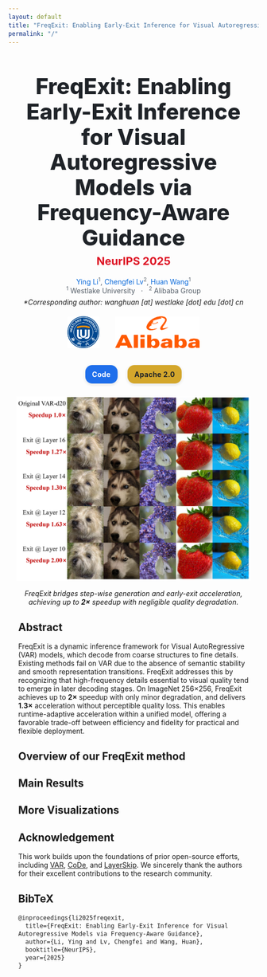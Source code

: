 ```yaml
---
layout: default
title: "FreqExit: Enabling Early-Exit Inference for Visual Autoregressive Models via Frequency-Aware Guidance"
permalink: "/"
---
```


<!-- ===== Fonts & minimal style (works on GitHub Pages) ===== -->
<link rel="preconnect" href="https://fonts.googleapis.com">
<link href="https://fonts.googleapis.com/css2?family=Inter:wght@400;600;800&display=swap" rel="stylesheet">
<style>
  :root{
    --text:#1f2328; --muted:#57606a; --accent:#1f6feb; --pill:#2f363d; --gold:#d4a72c;
    --maxw:1100px;
  }
  body{font-family:"Inter",-apple-system,BlinkMacSystemFont,"Segoe UI",Roboto,Helvetica,Arial,"Apple Color Emoji","Segoe UI Emoji";}
  .wrap{max-width:var(--maxw); margin:0 auto; padding:24px 16px 48px;}
  .title{font-size:44px; font-weight:800; line-height:1.15; text-align:center; color:var(--text); margin:18px 0 8px;}
  .venue{font-size:22px; font-weight:700; color:#d12; text-align:center; margin:4px 0 18px;}
  .authors,.affils{ text-align:center; color:var(--muted); }
  .authors a{ color:#0969da; text-decoration:none; }
  .authors a:hover{ text-decoration:underline; }
  sup{font-size:.75em}
  .badges{ text-align:center; margin:26px 0 20px;}
  .badge{
    display:inline-block; margin:6px 8px; padding:10px 14px; border-radius:14px;
    background:var(--pill); color:#fff; font-weight:700; letter-spacing:.3px;
    text-decoration:none; box-shadow:0 2px 6px rgba(0,0,0,.12);
  }
  .badge.blue{ background:var(--accent);}
  .badge.gold{ background:var(--gold); color:#1f2328;}
  .center{ text-align:center;}
  .section{
    max-width: var(--maxw);
    margin: 28px auto 0;
    padding: 0 4px;
  }
  .logos{
    display:flex;
    justify-content:center;
    align-items:center;
    gap:32px;              
    margin:20px 0 28px;
  }
  .logos img{
    height:64px;          
    width:auto;            
    object-fit:contain;    
    max-width:220px;       
  }
  @media (max-width:480px){
    .logos img{ height:52px; }  /* 移动端再小一点 */
  }

  img.hero{
    max-width:420px;  
    width:100%;
    border-radius:10px;
    box-shadow:0 8px 24px rgba(0,0,0,.08);
  }
</style>

<div class="wrap">

  <h1 class="title">FreqExit: Enabling Early-Exit Inference for Visual Autoregressive Models via Frequency-Aware Guidance</h1>
  <div class="venue">NeurIPS 2025</div>

  <div class="authors">
    <a>Ying Li</a><sup>1</sup>,
    <a>Chengfei Lv</a><sup>2</sup>,
    <a>Huan Wang</a><sup>1</sup>
  </div>

  <div class="affils">
    <sup>1</sup> Westlake University &nbsp;&nbsp;·&nbsp;&nbsp;
    <sup>2</sup> Alibaba Group
  </div>

  <div class="center" style="margin-top:6px;">
    <em>*Corresponding author: wanghuan [at] westlake [dot] edu [dot] cn</em>
  </div>

  <div class="logos">
    <img src="Figures/westlake.png" alt="Westlake University logo">
    <img src="Figures/Alibaba-group.png" alt="Alibaba Group logo">
  </div>

  <div class="badges">
    <a class="badge blue" href="https://github.com/NeuraLiying/FreqExit">Code</a>
    <a class="badge gold" href="https://opensource.org/license/apache-2-0">Apache&nbsp;2.0</a>
  </div>

  <div class="center">
    <img class="hero" src="Figures/supplementary_generation.png" alt="FreqExit overview figure">
    <p><em>FreqExit bridges step-wise generation and early-exit acceleration, achieving up to <strong>2×</strong> speedup with negligible quality degradation.</em></p>
  </div>

  <!-- ===== Sections written in pure HTML so they always render correctly ===== -->
  <div class="section">
    <h2>Abstract</h2>
    <p>
      FreqExit is a dynamic inference framework for Visual AutoRegressive (VAR) models, which decode from coarse
      structures to fine details. Existing methods fail on VAR due to the absence of semantic stability and smooth
      representation transitions. FreqExit addresses this by recognizing that high-frequency details essential to
      visual quality tend to emerge in later decoding stages. On ImageNet 256×256, FreqExit achieves up to
      <b>2×</b> speedup with only minor degradation, and delivers <b>1.3×</b> acceleration without perceptible quality
      loss. This enables runtime-adaptive acceleration within a unified model, offering a favorable trade-off between
      efficiency and fidelity for practical and flexible deployment.
    </p>
  </div>

  <div class="section">
    <h2>Overview of our FreqExit method</h2>
    <p><!-- TODO: add method overview text/figure here --></p>
  </div>

  <div class="section">
    <h2>Main Results</h2>
    <p><!-- TODO: add main results table/figures here --></p>
  </div>

  <div class="section">
    <h2>More Visualizations</h2>
    <p><!-- TODO: add more qualitative results here --></p>
  </div>

  <div class="section">
    <h2>Acknowledgement</h2>
    <p>
      This work builds upon the foundations of prior open-source efforts,
      including <a href="https://github.com/FoundationVision/VAR">VAR</a>,
      <a href="https://github.com/czg1225/CoDe">CoDe</a>, and
      <a href="https://github.com/facebookresearch/LayerSkip">LayerSkip</a>.
      We sincerely thank the authors for their excellent contributions to the research community.
    </p>
  </div>

  <div class="section">
    <h2>BibTeX</h2>
    <pre><code class="language-bibtex">@inproceedings{li2025freqexit,
  title={FreqExit: Enabling Early-Exit Inference for Visual Autoregressive Models via Frequency-Aware Guidance},
  author={Li, Ying and Lv, Chengfei and Wang, Huan},
  booktitle={NeurIPS},
  year={2025}
}</code></pre>
  </div>

</div> <!-- /wrap -->
